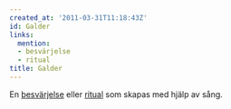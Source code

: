 ```yaml
---
created_at: '2011-03-31T11:18:43Z'
id: Galder
links:
  mention:
  - besvärjelse
  - ritual
title: Galder
---
```


En [besvärjelse] eller [ritual] som skapas med hjälp av sång.

  [besvärjelse]: besvärjelse
  [ritual]: ritual